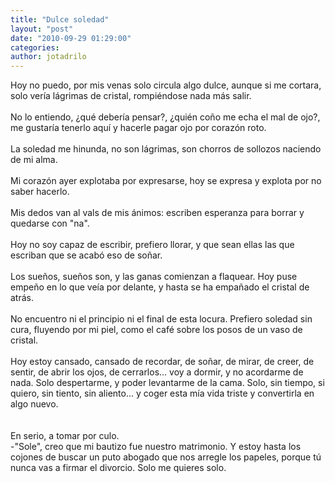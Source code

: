 ```yaml
---
title: "Dulce soledad"
layout: "post"
date: "2010-09-29 01:29:00"
categories: 
author: jotadrilo
---
```


<div class="css-full-post-content js-full-post-content">
Hoy no puedo, por mis venas solo circula algo dulce, aunque si me cortara, solo vería lágrimas de cristal, rompiéndose nada más salir. <br /><br />No lo entiendo, ¿qué debería pensar?, ¿quién coño me echa el mal de ojo?, me gustaría tenerlo aquí y hacerle pagar ojo por corazón roto.<br /><br />La soledad me hinunda, no son lágrimas, son chorros de sollozos naciendo de mi alma.<br /><br />Mi corazón ayer explotaba por expresarse, hoy se expresa y explota por no saber hacerlo. <br /><br />Mis dedos van al vals de mis ánimos: escriben esperanza para borrar y quedarse con "na".<br /><br />Hoy no soy capaz de escribir, prefiero llorar, y que sean ellas las que escriban que se acabó eso de soñar.<br /><br />Los sueños, sueños son, y las ganas comienzan a flaquear. Hoy puse empeño en lo que veía por delante, y hasta se ha empañado el cristal de atrás.<br /><br />No encuentro ni el principio ni el final de esta locura. Prefiero soledad sin cura, fluyendo por mi piel, como el café sobre los posos de un vaso de cristal.<br /><br />Hoy estoy cansado, cansado de recordar, de soñar, de mirar, de creer, de sentir, de abrir los ojos, de cerrarlos... voy a dormir, y no acordarme de nada. Solo despertarme, y poder levantarme de la cama. Solo, sin tiempo, si quiero, sin tiento, sin aliento... y coger esta mía vida triste y convertirla en algo nuevo.<br /><br /><br />En serio, a tomar por culo. <br />-"Sole", creo que mi bautizo fue nuestro matrimonio. Y estoy hasta los cojones de buscar un puto abogado que nos arregle los papeles, porque tú nunca vas a firmar el divorcio. Solo me quieres solo.
</div>